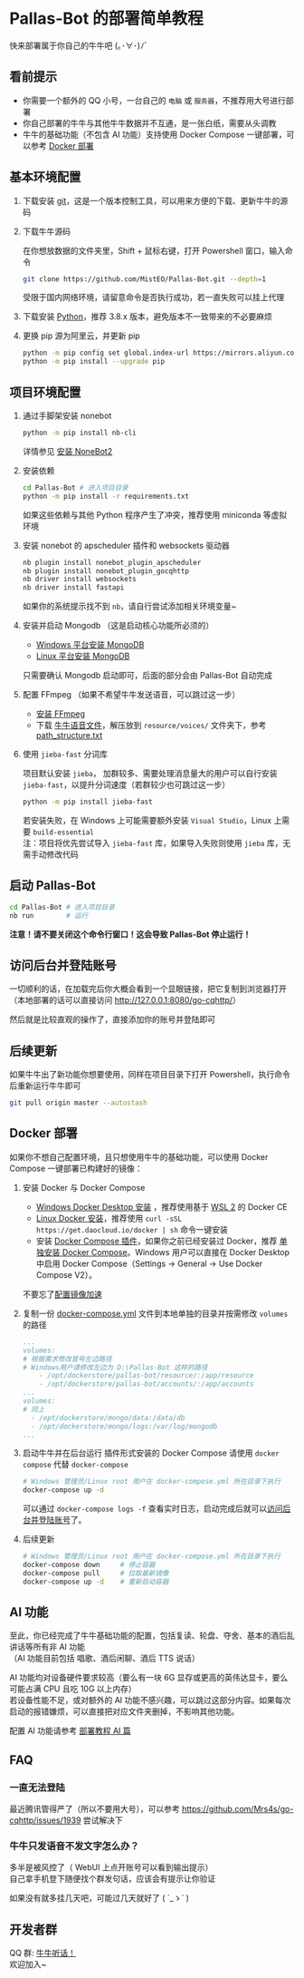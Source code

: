 # Pallas-Bot 的部署简单教程

快来部署属于你自己的牛牛吧 (｡･∀･)ﾉﾞ

## 看前提示

- 你需要一个额外的 QQ 小号，一台自己的 `电脑` 或 `服务器`，不推荐用大号进行部署
- 你自己部署的牛牛与其他牛牛数据并不互通，是一张白纸，需要从头调教
- 牛牛的基础功能（不包含 AI 功能）支持使用 Docker Compose 一键部署，可以参考 [Docker 部署](#docker-部署)

## 基本环境配置

1. 下载安装 [git](https://git-scm.com/downloads)，这是一个版本控制工具，可以用来方便的下载、更新牛牛的源码
2. 下载牛牛源码

    在你想放数据的文件夹里，Shift + 鼠标右键，打开 Powershell 窗口，输入命令

    ```bash
    git clone https://github.com/MistEO/Pallas-Bot.git --depth=1
    ```

    受限于国内网络环境，请留意命令是否执行成功，若一直失败可以挂上代理

3. 下载安装 [Python](https://www.python.org/downloads/)，推荐 3.8.x 版本，避免版本不一致带来的不必要麻烦
4. 更换 pip 源为阿里云，并更新 pip

    ```bash
    python -m pip config set global.index-url https://mirrors.aliyun.com/pypi/simple/
    python -m pip install --upgrade pip
    ```

## 项目环境配置

1. 通过手脚架安装 nonebot

    ```bash
    python -m pip install nb-cli
    ```

    详情参见 [安装 NoneBot2](https://v2.nonebot.dev/docs/start/installation)

2. 安装依赖

    ```bash
    cd Pallas-Bot # 进入项目目录
    python -m pip install -r requirements.txt
    ```

    如果这些依赖与其他 Python 程序产生了冲突，推荐使用 miniconda 等虚拟环境

3. 安装 nonebot 的 apscheduler 插件和 websockets 驱动器

    ```bash
    nb plugin install nonebot_plugin_apscheduler
    nb plugin install nonebot_plugin_gocqhttp
    nb driver install websockets
    nb driver install fastapi
    ```

    如果你的系统提示找不到 `nb`，请自行尝试添加相关环境变量~

4. 安装并启动 Mongodb （这是启动核心功能所必须的）

    - [Windows 平台安装 MongoDB](https://www.runoob.com/mongodb/mongodb-window-install.html)
    - [Linux 平台安装 MongoDB](https://www.runoob.com/mongodb/mongodb-linux-install.html)

    只需要确认 Mongodb 启动即可，后面的部分会由 Pallas-Bot 自动完成

5. 配置 FFmpeg （如果不希望牛牛发送语音，可以跳过这一步）

    - [安装 FFmpeg](https://docs.go-cqhttp.org/guide/quick_start.html#%E5%AE%89%E8%A3%85-ffmpeg)
    - 下载 [牛牛语音文件](https://huggingface.co/MistEO/Pallas-Bot/resolve/main/voices/voices.zip)，解压放到 `resource/voices/` 文件夹下，参考 [path_structure.txt](../resource/voices/path_structure.txt)

6. 使用 `jieba-fast` 分词库

    项目默认安装 `jieba`， 加群较多、需要处理消息量大的用户可以自行安装 `jieba-fast`，以提升分词速度（若群较少也可跳过这一步）  

    ```bash
    python -m pip install jieba-fast
    ```

    若安装失败，在 Windows 上可能需要额外安装 `Visual Studio`，Linux 上需要 `build-essential`  
    注：项目将优先尝试导入 `jieba-fast` 库，如果导入失败则使用 `jieba` 库，无需手动修改代码

## 启动 Pallas-Bot

```bash
cd Pallas-Bot # 进入项目目录
nb run        # 运行
```

**注意！请不要关闭这个命令行窗口！这会导致 Pallas-Bot 停止运行！**

## 访问后台并登陆账号

一切顺利的话，在加载完后你大概会看到一个显眼链接，把它复制到浏览器打开  
（本地部署的话可以直接访问 <http://127.0.0.1:8080/go-cqhttp/>）  

然后就是比较直观的操作了，直接添加你的账号并登陆即可  

## 后续更新

如果牛牛出了新功能你想要使用，同样在项目目录下打开 Powershell，执行命令后重新运行牛牛即可

```bash
git pull origin master --autostash
```

## Docker 部署

如果你不想自己配置环境，且只想使用牛牛的基础功能，可以使用 Docker Compose 一键部署已构建好的镜像：

1. 安装 Docker 与 Docker Compose

    - [Windows Docker Desktop 安装](https://docs.docker.com/desktop/install/windows-install/) ，推荐使用基于 [WSL 2](https://learn.microsoft.com/zh-cn/windows/wsl/install) 的 Docker CE
    - [Linux Docker 安装](https://docs.docker.com/engine/install/ubuntu/)，推荐使用 `curl -sSL https://get.daocloud.io/docker | sh` 命令一键安装
    - 安装 [Docker Compose 插件](https://docs.docker.com/compose/install/linux/)，如果你之前已经安装过 Docker，推荐 [单独安装 Docker Compose](https://docs.docker.com/compose/install/other/)。Windows 用户可以直接在 Docker Desktop 中启用 Docker Compose（Settings -> General -> Use Docker Compose V2）。

    不要忘了[配置镜像加速](https://www.runoob.com/docker/docker-mirror-acceleration.html)

2. 复制一份 [docker-compose.yml](../docker-compose.yml) 文件到本地单独的目录并按需修改 `volumes` 的路径

    ```yml
    ...
    volumes:
    # 根据需求修改冒号左边路径
    # Windows用户请修改左边为 D:\Pallas-Bot 这样的路径
        - /opt/dockerstore/pallas-bot/resource/:/app/resource
        - /opt/dockerstore/pallas-bot/accounts/:/app/accounts
    ...
    volumes:
    # 同上
      - /opt/dockerstore/mongo/data:/data/db
      - /opt/dockerstore/mongo/logs:/var/log/mongodb
    ...
    ```

3. 启动牛牛并在后台运行
    插件形式安装的 Docker Compose 请使用 `docker compose` 代替 `docker-compose`

    ```bash
    # Windows 管理员/Linux root 用户在 docker-compose.yml 所在目录下执行
    docker-compose up -d
    ```

    可以通过 `docker-compose logs -f` 查看实时日志，启动完成后就可以[访问后台并登陆账号](#访问后台并登陆账号)了。

4. 后续更新

    ```bash
    # Windows 管理员/Linux root 用户在 docker-compose.yml 所在目录下执行
    docker-compose down     # 停止容器
    docker-compose pull     # 拉取最新镜像
    docker-compose up -d    # 重新启动容器
    ```

## AI 功能

至此，你已经完成了牛牛基础功能的配置，包括复读、轮盘、夺舍、基本的酒后乱讲话等所有非 AI 功能  
（AI 功能目前包括 唱歌、酒后闲聊、酒后 TTS 说话）  

AI 功能均对设备硬件要求较高（要么有一块 6G 显存或更高的英伟达显卡，要么可能占满 CPU 且吃 10G 以上内存）  
若设备性能不足，或对额外的 AI 功能不感兴趣，可以跳过这部分内容。如果每次启动的报错嫌烦，可以直接把对应文件夹删掉，不影响其他功能。  

配置 AI 功能请参考 [部署教程 AI 篇](AIDeployment.md)

## FAQ

### 一直无法登陆

最近腾讯管得严了（所以不要用大号），可以参考 https://github.com/Mrs4s/go-cqhttp/issues/1939 尝试解决下

### 牛牛只发语音不发文字怎么办？

多半是被风控了（ WebUI 上点开账号可以看到输出提示）  
自己拿手机登下随便找个群发句话，应该会有提示让你验证  

如果没有就多挂几天吧，可能过几天就好了 ( ´_ゝ` )

## 开发者群

QQ 群: [牛牛听话！](https://jq.qq.com/?_wv=1027&k=tlLDuWzc)  
欢迎加入~

